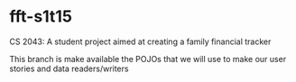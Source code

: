 # fft-s1t15
CS 2043: A student project aimed at creating a family financial tracker

This branch is make available the POJOs that we will use to make our user stories and data readers/writers

